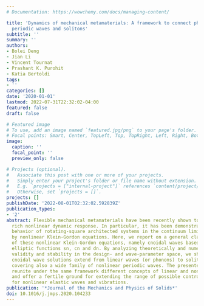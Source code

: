 ```yaml
---
# Documentation: https://wowchemy.com/docs/managing-content/

title: 'Dynamics of mechanical metamaterials: A framework to connect phonons, nonlinear
  periodic waves and solitons'
subtitle: ''
summary: ''
authors:
- Bolei Deng
- Jian Li
- Vincent Tournat
- Prashant K. Purohit
- Katia Bertoldi
tags:
- ''
categories: []
date: '2020-01-01'
lastmod: 2022-07-31T22:32:02-04:00
featured: false
draft: false

# Featured image
# To use, add an image named `featured.jpg/png` to your page's folder.
# Focal points: Smart, Center, TopLeft, Top, TopRight, Left, Right, BottomLeft, Bottom, BottomRight.
image:
  caption: ''
  focal_point: ''
  preview_only: false

# Projects (optional).
#   Associate this post with one or more of your projects.
#   Simply enter your project's folder or file name without extension.
#   E.g. `projects = ["internal-project"]` references `content/project/deep-learning/index.md`.
#   Otherwise, set `projects = []`.
projects: []
publishDate: '2022-08-01T02:32:02.592839Z'
publication_types:
- '2'
abstract: Flexible mechanical metamaterials have been recently shown to support a
  rich nonlinear dynamic response. In particular, it has been demonstrated that the
  behavior of rotating-square architected systems in the continuum limit can be described
  by nonlinear Klein-Gordon equations. Here, we report on a general class of solutions
  of these nonlinear Klein-Gordon equations, namely cnoidal waves based on the Jacobi
  elliptic functions sn, cn and dn. By analyzing theoretically and numerically their
  validity and stability in the design- and wave-parameter space, we show that these
  cnoidal wave solutions extend from linear waves (or phonons) to solitons, while
  covering also a wide family of nonlinear periodic waves. The presented results thus
  reunite under the same framework different concepts of linear and non-linear waves
  and offer a fertile ground for extending the range of possible control strategies
  for nonlinear elastic waves and vibrations.
publication: '*Journal of the Mechanics and Physics of Solids*'
doi: 10.1016/j.jmps.2020.104233
---
```

